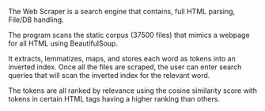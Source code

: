 The Web Scraper is a search engine that contains, full HTML parsing, File/DB handling. 

The program scans the static corpus (37500 files) that mimics a webpage for all HTML using BeautifulSoup.

It extracts, lemmatizes, maps, and stores each word as tokens into an inverted index. Once all the files are scraped, the user can enter search queries that will scan the inverted index for the relevant word. 

The tokens are all ranked by relevance using the cosine similarity score with tokens in certain HTML tags having a higher ranking than others.
